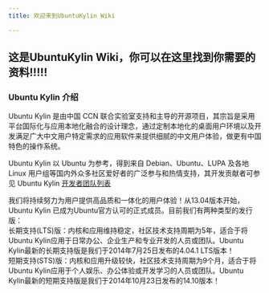 ```yaml
---
title: 欢迎来到UbuntuKylin Wiki

---
```



## 这是UbuntuKylin Wiki，你可以在这里找到你需要的资料!!!!!
### Ubuntu Kylin 介绍
Ubuntu Kylin 是由中国 CCN 联合实验室支持和主导的开源项目，其宗旨是采用平台国际化与应用本地化融合的设计理念，通过定制本地化的桌面用户环境以及开发满足广大中文用户特定需求的应用软件来提供细腻的中文用户体验，做更有中国特色的操作系统。

Ubuntu Kylin 以 Ubuntu 为参考，得到来自 Debian、Ubuntu、LUPA 及各地 Linux 用户组等国内外众多社区爱好者的广泛参与和热情支持，其开发贡献者可参见 Ubuntu Kylin [开发者团队列表](https://launchpad.net/%7Eubuntukylin-members/+members?active_batch=75&active_direction=backwards&active_memo=75)

我们将持续努力为用户提供高品质和一体化的用户体验！从13.04版本开始，Ubuntu Kylin 已成为Ubuntu官方认可的正式成员。目前我们有两种类型的发行版：  
  长期支持(LTS)版：内核和应用维持稳定，社区技术支持周期为5年，适合于将Ubuntu Kylin应用于日常办公、企业生产和专业开发的人员或团队。Ubuntu Kylin最新的长期支持版是我们于2014年7月25日发布的4.04.1 LTS版本！  
  短期支持(STS)版：内核和应用升级较快，社区技术支持周期为9个月，适合于将Ubuntu Kylin应用于个人娱乐、办公体验或开发学习的人员或团队。Ubuntu Kylin最新的短期支持版是我们于2014年10月23日发布的14.10版本！ 
